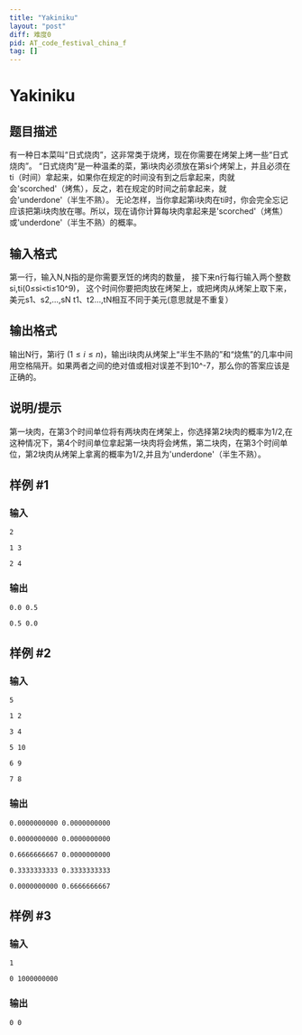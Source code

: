 ```yaml
---
title: "Yakiniku"
layout: "post"
diff: 难度0
pid: AT_code_festival_china_f
tag: []
---
```


# Yakiniku

## 题目描述

有一种日本菜叫“日式烧肉”，这非常类于烧烤，现在你需要在烤架上烤一些“日式烧肉”。
“日式烧肉”是一种温柔的菜，第i块肉必须放在第si个烤架上，并且必须在ti（时间）拿起来，如果你在规定的时间没有到之后拿起来，肉就会'scorched'（烤焦），反之，若在规定的时间之前拿起来，就会'underdone'（半生不熟）。
无论怎样，当你拿起第i块肉在ti时，你会完全忘记应该把第i块肉放在哪。所以，现在请你计算每块肉拿起来是'scorched'（烤焦）或'underdone'（半生不熟）的概率。

## 输入格式

第一行，输入N,N指的是你需要烹饪的烤肉的数量，
接下来n行每行输入两个整数si,ti(0≤si<ti≤10^9)，
这个时间你要把肉放在烤架上，或把烤肉从烤架上取下来，
美元s1、s2,…,sN t1、t2…,tN相互不同于美元(意思就是不重复）

## 输出格式

输出N行，第i行 ($1 \leq i \leq n$)，输出i块肉从烤架上“半生不熟的”和“烧焦”的几率中间用空格隔开。如果两者之间的绝对值或相对误差不到10^-7，那么你的答案应该是正确的。

## 说明/提示

第一块肉，在第3个时间单位将有两块肉在烤架上，你选择第2块肉的概率为1/2,在这种情况下，第4个时间单位拿起第一块肉将会烤焦，第二块肉，在第3个时间单位，第2块肉从烤架上拿离的概率为1/2,并且为'underdone'（半生不熟）。

## 样例 #1

### 输入

```
2
1 3
2 4
```

### 输出

```
0.0 0.5
0.5 0.0
```

## 样例 #2

### 输入

```
5
1 2
3 4
5 10
6 9
7 8
```

### 输出

```
0.0000000000 0.0000000000
0.0000000000 0.0000000000
0.6666666667 0.0000000000
0.3333333333 0.3333333333
0.0000000000 0.6666666667
```

## 样例 #3

### 输入

```
1
0 1000000000
```

### 输出

```
0 0
```

